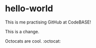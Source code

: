 hello-world
===========

This is me practising GitHub at CodeBASE!

This is a change. 

Octocats are cool. :octocat:
